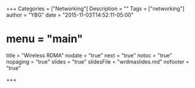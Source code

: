 +++
Categories = ["Networking"]
Description = ""
Tags = ["networking"]
author = "YBG"
date = "2015-11-03T14:52:11-05:00"
# menu = "main"
title = "Wireless RDMA"
nodate = "true"
next = "true"
notoc = "true"
nopaging = "true"
slides = "true"
slidesFile = "wrdmaslides.md"
nofooter = "true"

+++
 
